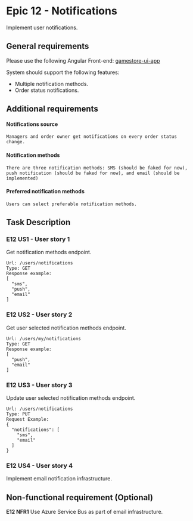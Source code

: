# Epic 12 - Notifications

Implement user notifications.

## General requirements
Please use the following Angular Front-end: [gamestore-ui-app](gamestore-ui-app) 

System should support the following features: 
* Multiple notification methods.
* Order status notifications.
   

## Additional requirements
#### Notifications source
	Managers and order owner get notifications on every order status change.
#### Notification methods
	There are three notification methods: SMS (should be faked for now), push notification (should be faked for now), and email (should be implemented)
#### Preferred notification methods
	Users can select preferable notification methods. 	


## Task Description

### E12 US1 - User story 1

Get notification methods endpoint.
```{xml} 
Url: /users/notifications
Type: GET
Response example:
[
  "sms",
  "push",
  "email"
]
```

### E12 US2 - User story 2
Get user selected notification methods endpoint.
```{xml} 
Url: /users/my/notifications
Type: GET
Response example:
[
  "push",
  "email"
]
```

### E12 US3 - User story 3
Update user selected notification methods endpoint.
```{xml} 
Url: /users/notifications
Type: PUT
Request Example:
{
  "notifications": [
    "sms",
    "email"
  ]
}
```


### E12 US4 - User story 4

Implement email notification infrastructure.

## Non-functional requirement (Optional)

**E12 NFR1**
Use Azure Service Bus as part of email infrastructure. 